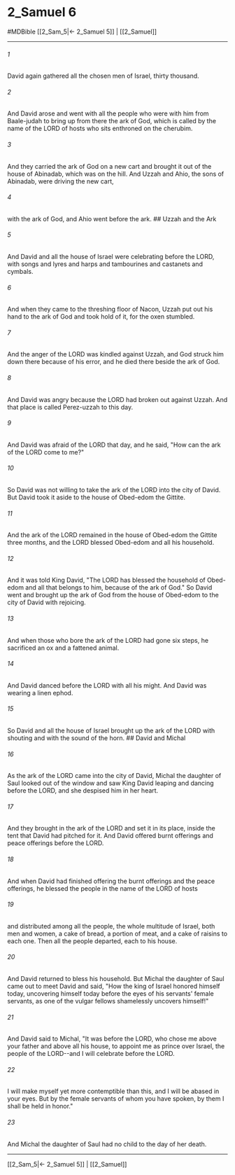 # 2_Samuel 6
#MDBible
[[2_Sam_5|← 2_Samuel 5]] | [[2_Samuel]]

***

###### 1 
David again gathered all the chosen men of Israel, thirty thousand. 

###### 2 
And David arose and went with all the people who were with him from Baale-judah to bring up from there the ark of God, which is called by the name of the LORD of hosts who sits enthroned on the cherubim. 

###### 3 
And they carried the ark of God on a new cart and brought it out of the house of Abinadab, which was on the hill. And Uzzah and Ahio, the sons of Abinadab, were driving the new cart, 

###### 4 
with the ark of God, and Ahio went before the ark. ## Uzzah and the Ark 

###### 5 
And David and all the house of Israel were celebrating before the LORD, with songs and lyres and harps and tambourines and castanets and cymbals. 

###### 6 
And when they came to the threshing floor of Nacon, Uzzah put out his hand to the ark of God and took hold of it, for the oxen stumbled. 

###### 7 
And the anger of the LORD was kindled against Uzzah, and God struck him down there because of his error, and he died there beside the ark of God. 

###### 8 
And David was angry because the LORD had broken out against Uzzah. And that place is called Perez-uzzah to this day. 

###### 9 
And David was afraid of the LORD that day, and he said, "How can the ark of the LORD come to me?" 

###### 10 
So David was not willing to take the ark of the LORD into the city of David. But David took it aside to the house of Obed-edom the Gittite. 

###### 11 
And the ark of the LORD remained in the house of Obed-edom the Gittite three months, and the LORD blessed Obed-edom and all his household. 

###### 12 
And it was told King David, "The LORD has blessed the household of Obed-edom and all that belongs to him, because of the ark of God." So David went and brought up the ark of God from the house of Obed-edom to the city of David with rejoicing. 

###### 13 
And when those who bore the ark of the LORD had gone six steps, he sacrificed an ox and a fattened animal. 

###### 14 
And David danced before the LORD with all his might. And David was wearing a linen ephod. 

###### 15 
So David and all the house of Israel brought up the ark of the LORD with shouting and with the sound of the horn. ## David and Michal 

###### 16 
As the ark of the LORD came into the city of David, Michal the daughter of Saul looked out of the window and saw King David leaping and dancing before the LORD, and she despised him in her heart. 

###### 17 
And they brought in the ark of the LORD and set it in its place, inside the tent that David had pitched for it. And David offered burnt offerings and peace offerings before the LORD. 

###### 18 
And when David had finished offering the burnt offerings and the peace offerings, he blessed the people in the name of the LORD of hosts 

###### 19 
and distributed among all the people, the whole multitude of Israel, both men and women, a cake of bread, a portion of meat, and a cake of raisins to each one. Then all the people departed, each to his house. 

###### 20 
And David returned to bless his household. But Michal the daughter of Saul came out to meet David and said, "How the king of Israel honored himself today, uncovering himself today before the eyes of his servants' female servants, as one of the vulgar fellows shamelessly uncovers himself!" 

###### 21 
And David said to Michal, "It was before the LORD, who chose me above your father and above all his house, to appoint me as prince over Israel, the people of the LORD--and I will celebrate before the LORD. 

###### 22 
I will make myself yet more contemptible than this, and I will be abased in your eyes. But by the female servants of whom you have spoken, by them I shall be held in honor." 

###### 23 
And Michal the daughter of Saul had no child to the day of her death. 

***

[[2_Sam_5|← 2_Samuel 5]] | [[2_Samuel]]
